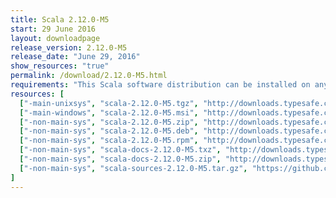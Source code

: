 ```yaml
---
title: Scala 2.12.0-M5
start: 29 June 2016
layout: downloadpage
release_version: 2.12.0-M5
release_date: "June 29, 2016"
show_resources: "true"
permalink: /download/2.12.0-M5.html
requirements: "This Scala software distribution can be installed on any Unix-like or Windows system. It requires the Java runtime version 1.8 or later, which can be downloaded <a href='http://www.java.com/'>here</a>."
resources: [
  ["-main-unixsys", "scala-2.12.0-M5.tgz", "http://downloads.typesafe.com/scala/2.12.0-M5/scala-2.12.0-M5.tgz", "Mac OS X, Unix, Cygwin", "17.53M"],
  ["-main-windows", "scala-2.12.0-M5.msi", "http://downloads.typesafe.com/scala/2.12.0-M5/scala-2.12.0-M5.msi", "Windows (msi installer)", "120.72M"],
  ["-non-main-sys", "scala-2.12.0-M5.zip", "http://downloads.typesafe.com/scala/2.12.0-M5/scala-2.12.0-M5.zip", "Windows", "17.57M"],
  ["-non-main-sys", "scala-2.12.0-M5.deb", "http://downloads.typesafe.com/scala/2.12.0-M5/scala-2.12.0-M5.deb", "Debian", "138.34M"],
  ["-non-main-sys", "scala-2.12.0-M5.rpm", "http://downloads.typesafe.com/scala/2.12.0-M5/scala-2.12.0-M5.rpm", "RPM package", "120.32M"],
  ["-non-main-sys", "scala-docs-2.12.0-M5.txz", "http://downloads.typesafe.com/scala/2.12.0-M5/scala-docs-2.12.0-M5.txz", "API docs", "52.64M"],
  ["-non-main-sys", "scala-docs-2.12.0-M5.zip", "http://downloads.typesafe.com/scala/2.12.0-M5/scala-docs-2.12.0-M5.zip", "API docs", "105.09M"],
  ["-non-main-sys", "scala-sources-2.12.0-M5.tar.gz", "https://github.com/scala/scala/archive/v2.12.0-M5.tar.gz", "Sources", ""]
]
---
```

